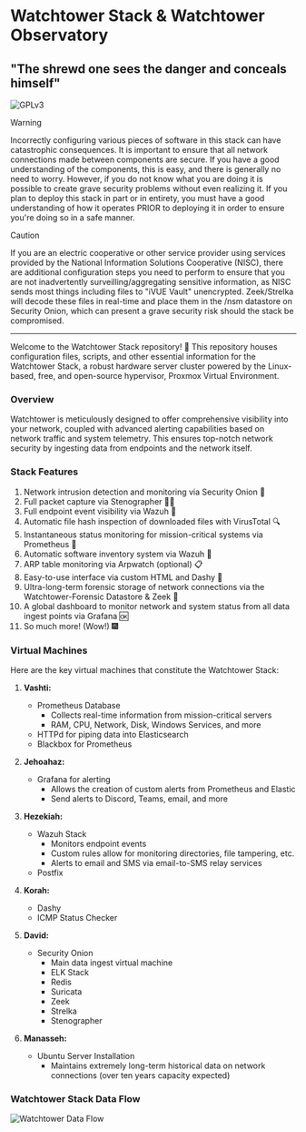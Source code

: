# Watchtower Stack & Watchtower Observatory
## "The shrewd one sees the danger and conceals himself"
![GPLv3](https://www.gnu.org/graphics/gplv3-with-text-136x68.png)

> [!WARNING]
> Incorrectly configuring various pieces of software in this stack can have catastrophic consequences. It is important to ensure that all network connections made between components are secure. If you have a good understanding of the components, this is easy, and there is generally no need to worry. However, if you do not know what you are doing it is possible to create grave security problems without even realizing it. If you plan to deploy this stack in part or in entirety, you must have a good understanding of how it operates PRIOR to deploying it in order to ensure you're doing so in a safe manner.

> [!CAUTION]
> If you are an electric cooperative or other service provider using services provided by the National Information Solutions Cooperative (NISC), there are additional configuration steps you need to perform to ensure that you are not inadvertently surveilling/aggregating sensitive information, as NISC sends most things including files to "iVUE Vault" unencrypted. Zeek/Strelka will decode these files in real-time and place them in the /nsm datastore on Security Onion, which can present a grave security risk should the stack be compromised.

---

Welcome to the Watchtower Stack repository! 🚀 This repository houses configuration files, scripts, and other essential information for the Watchtower Stack, a robust hardware server cluster powered by the Linux-based, free, and open-source hypervisor, Proxmox Virtual Environment.

### Overview

Watchtower is meticulously designed to offer comprehensive visibility into your network, coupled with advanced alerting capabilities based on network traffic and system telemetry. This ensures top-notch network security by ingesting data from endpoints and the network itself.

### Stack Features

1. Network intrusion detection and monitoring via Security Onion 👀
2. Full packet capture via Stenographer ✍🏻
3. Full endpoint event visibility via Wazuh 🎫
4. Automatic file hash inspection of downloaded files with VirusTotal 🔍
5. Instantaneous status monitoring for mission-critical systems via Prometheus 💓
6. Automatic software inventory system via Wazuh 📒
7. ARP table monitoring via Arpwatch (optional) 📋
8. Easy-to-use interface via custom HTML and Dashy 🧠
9. Ultra-long-term forensic storage of network connections via the Watchtower-Forensic Datastore & Zeek 💾
10. A global dashboard to monitor network and system status from all data ingest points via Grafana 🆗
11. So much more! (Wow!) 🎆

### Virtual Machines

Here are the key virtual machines that constitute the Watchtower Stack:

1. **Vashti:**
   - Prometheus Database
      - Collects real-time information from mission-critical servers
      - RAM, CPU, Network, Disk, Windows Services, and more
   - HTTPd for piping data into Elasticsearch
   - Blackbox for Prometheus

2. **Jehoahaz:**
   - Grafana for alerting
      - Allows the creation of custom alerts from Prometheus and Elastic
      - Send alerts to Discord, Teams, email, and more

3. **Hezekiah:**
   - Wazuh Stack
        - Monitors endpoint events
        - Custom rules allow for monitoring directories, file tampering, etc.
        - Alerts to email and SMS via email-to-SMS relay services
   - Postfix

4. **Korah:**
   - Dashy
   - ICMP Status Checker

5. **David:**
   - Security Onion
     - Main data ingest virtual machine
     - ELK Stack
     - Redis
     - Suricata
     - Zeek
     - Strelka
     - Stenographer

6. **Manasseh:**
   - Ubuntu Server Installation
     - Maintains extremely long-term historical data on network connections (over ten years capacity expected)

### Watchtower Stack Data Flow

![Watchtower Data Flow](https://i.imgur.com/3dDJ9Of.jpg)


